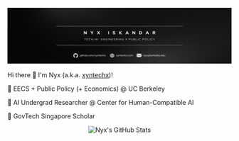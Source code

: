 <p align="center">
  <img src="/banner.png" alt="Nyx's Profile Banner" />
</p>

Hi there 👋 I'm Nyx (a.k.a. [xyntechx](https://xyntechx.com))!

🐻 EECS + Public Policy (+ Economics) @ UC Berkeley

🤖 AI Undergrad Researcher @ Center for Human-Compatible AI

🚀 GovTech Singapore Scholar

<p align="center">
  <img src="https://github-readme-stats.vercel.app/api?username=xyntechx&theme=slateorange" alt="Nyx's GitHub Stats" width="350" />
</p>
